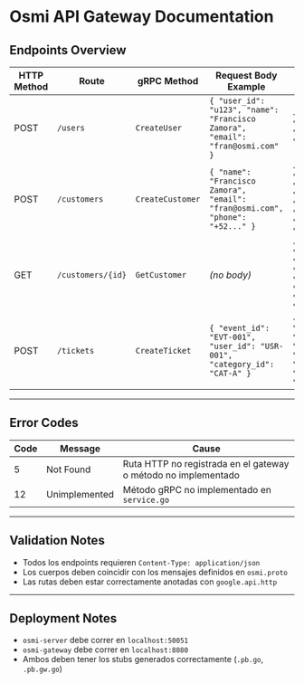 # Osmi API Gateway Documentation

## Endpoints Overview

| HTTP Method | Route               | gRPC Method       | Request Body Example                                                                 | Response Example                                                                 |
|-------------|---------------------|-------------------|---------------------------------------------------------------------------------------|----------------------------------------------------------------------------------|
| POST        | `/users`            | `CreateUser`      | `{ "user_id": "u123", "name": "Francisco Zamora", "email": "fran@osmi.com" }`        | `{ "user_id": "u123", "status": "created" }`                                     |
| POST        | `/customers`        | `CreateCustomer`  | `{ "name": "Francisco Zamora", "email": "fran@osmi.com", "phone": "+52..." }`        | `{ "id": 1, "name": "...", "email": "...", "phone": "...", "public_id": "..." }` |
| GET         | `/customers/{id}`   | `GetCustomer`     | *(no body)*                                                                           | `{ "id": 1, "name": "...", "email": "...", "phone": "...", "public_id": "..." }` |
| POST        | `/tickets`          | `CreateTicket`    | `{ "event_id": "EVT-001", "user_id": "USR-001", "category_id": "CAT-A" }`            | `{ "ticket_id": "TICKET-123", "status": "issued", "code": "ABC123", "qr_code_url": "..." }` |

---

## Error Codes

| Code | Message       | Cause                                                   |
|------|---------------|----------------------------------------------------------|
| 5    | Not Found     | Ruta HTTP no registrada en el gateway o método no implementado |
| 12   | Unimplemented | Método gRPC no implementado en `service.go`             |

---

## Validation Notes

- Todos los endpoints requieren `Content-Type: application/json`
- Los cuerpos deben coincidir con los mensajes definidos en `osmi.proto`
- Las rutas deben estar correctamente anotadas con `google.api.http`

---

## Deployment Notes

- `osmi-server` debe correr en `localhost:50051`
- `osmi-gateway` debe correr en `localhost:8080`
- Ambos deben tener los stubs generados correctamente (`.pb.go`, `.pb.gw.go`)
